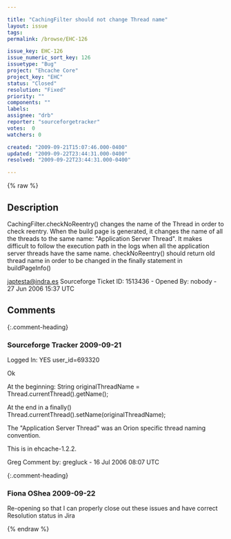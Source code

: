 ```yaml
---

title: "CachingFilter should not change Thread name"
layout: issue
tags: 
permalink: /browse/EHC-126

issue_key: EHC-126
issue_numeric_sort_key: 126
issuetype: "Bug"
project: "Ehcache Core"
project_key: "EHC"
status: "Closed"
resolution: "Fixed"
priority: ""
components: ""
labels: 
assignee: "drb"
reporter: "sourceforgetracker"
votes:  0
watchers: 0

created: "2009-09-21T15:07:46.000-0400"
updated: "2009-09-22T23:44:31.000-0400"
resolved: "2009-09-22T23:44:31.000-0400"

---
```




{% raw %}



## Description

<div markdown="1" class="description">

CachingFilter.checkNoReentry() changes the name of the
Thread in order to check reentry. 
When the build page is generated, it changes the name
of all the threads to the same name: "Application
Server Thread".
It makes difficult to follow the execution path in the
logs when all the application server threads have the
same name.
checkNoReentry() should return old thread name in order
to be changed in the finally statement in buildPageInfo()

japtesta@indra.es
Sourceforge Ticket ID: 1513436 - Opened By: nobody - 27 Jun 2006 15:37 UTC

</div>

## Comments


{:.comment-heading}
### **Sourceforge Tracker** <span class="date">2009-09-21</span>

<div markdown="1" class="comment">

Logged In: YES 
user\_id=693320

Ok

At the beginning:
String originalThreadName = Thread.currentThread().getName();

At the end in a finally()
Thread.currentThread().setName(originalThreadName);

The "Application Server Thread" was an Orion specific thread naming 
convention.

This is in ehcache-1.2.2.

Greg
Comment by: gregluck - 16 Jul 2006 08:07 UTC

</div>


{:.comment-heading}
### **Fiona OShea** <span class="date">2009-09-22</span>

<div markdown="1" class="comment">

Re-opening so that I can properly close out these issues and have correct Resolution status in Jira

</div>



{% endraw %}
